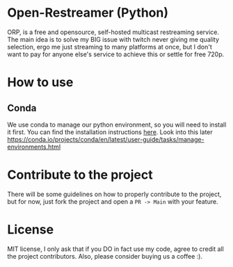 # Open-Restreamer (Python)

ORP, is a free and opensource, self-hosted multicast restreaming service. The main idea is to solve my BIG issue with twitch never giving me quality selection, ergo me just streaming to many platforms at once, but I don't want to pay for anyone else's service to achieve this or settle for free 720p.

# How to use
## Conda
We use conda to manage our python environment, so you will need to install it first. You can find the installation instructions [here](https://docs.conda.io/projects/conda/en/latest/user-guide/install/). Look into this later https://conda.io/projects/conda/en/latest/user-guide/tasks/manage-environments.html

# Contribute to the project

There will be some guidelines on how to properly contribute to the project, but for now, just fork the project and open a `PR -> Main` with your feature.

# License
MIT license, I only ask that if you DO in fact use my code, agree to credit all the project contributors. Also, please consider buying us a coffee :).
